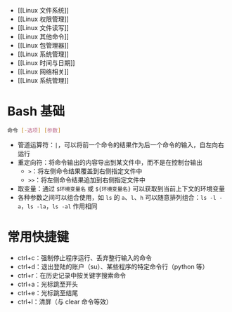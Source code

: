 - [[Linux 文件系统]]
- [[Linux 权限管理]]
- [[Linux 文件读写]]
- [[Linux 其他命令]]
- [[Linux 包管理器]]
- [[Linux 系统管理]]
- [[Linux 时间与日期]]
- [[Linux 网络相关]]
- [[Linux 系统管理]]
# Bash 基础

```bash
命令 [-选项] [参数]
```

- 管道运算符：`|`，可以将前一个命令的结果作为后一个命令的输入，自左向右运行
- 重定向符：将命令输出的内容导出到某文件中，而不是在控制台输出
	- `>`：将左侧命令结果覆盖到右侧指定文件中
	- `>>`：将左侧命令结果追加到右侧指定文件中
- 取变量：通过 `$环境变量名` 或 `${环境变量名}` 可以获取到当前上下文的环境变量
- 各种参数之间可以组合使用，如 `ls` 的 `a`、`l`、`h` 可以随意排列组合：`ls -l -a`，`ls -la`，`ls -al` 作用相同
# 常用快捷键

- ctrl+c：强制停止程序运行、丢弃整行输入的命令
- ctrl+d：退出登陆的账户（su）、某些程序的特定命令行（python 等）
- ctrl+r：在历史记录中按关键字搜索命令
- ctrl+a：光标跳至开头
- ctrl+e：光标跳至结尾
- ctrl+l：清屏（与 clear 命令等效）

